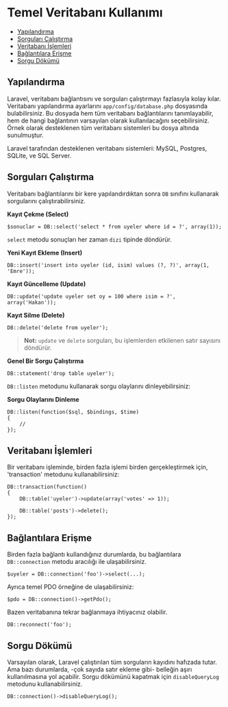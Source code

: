# Temel Veritabanı Kullanımı

- [Yapılandırma](#yapilandirma)
- [Sorguları Çalıştırma](#sorgulari-calistirma)
- [Veritabanı İşlemleri](#veritabani-islemleri)
- [Bağlantılara Erişme](#baglantilara-erisme)
- [Sorgu Dökümü](#sorgu-dokumu)

<a name="yapilandirma"></a>
## Yapılandırma

Laravel, veritabanı bağlantısını ve sorguları çalıştırmayı fazlasıyla kolay kılar. Veritabanı yapılandırma ayarlarını `app/config/database.php` dosyasında bulabilirsiniz. Bu dosyada hem tüm veritabanı bağlantılarını tanımlayabilir, hem de hangi bağlantının varsayılan olarak kullanılacağını seçebilirsiniz. Örnek olarak desteklenen tüm veritabanı sistemleri bu dosya altında sunulmuştur.

Laravel tarafından desteklenen veritabanı sistemleri: MySQL, Postgres, SQLite, ve SQL Server.

<a name="sorgulari-calistirma"></a>
## Sorguları Çalıştırma

Veritabanı bağlantılarını bir kere yapılandırdıktan sonra `DB` sınıfını kullanarak sorgularını çalıştırabilirsiniz.

**Kayıt Çekme (Select)**

	$sonuclar = DB::select('select * from uyeler where id = ?', array(1));

`select` metodu sonuçları her zaman `dizi` tipinde döndürür.

**Yeni Kayıt Ekleme (Insert)**

	DB::insert('insert into uyeler (id, isim) values (?, ?)', array(1, 'Emre'));

**Kayıt Güncelleme (Update)**

	DB::update('update uyeler set oy = 100 where isim = ?', array('Hakan'));

**Kayıt Silme (Delete)**

	DB::delete('delete from uyeler');

> **Not:** `update` ve `delete` sorguları, bu işlemlerden etkilenen satır sayısını döndürür.

**Genel Bir Sorgu Çalıştırma**

	DB::statement('drop table uyeler');

`DB::listen` metodunu kullanarak sorgu olaylarını dinleyebilirsiniz:

**Sorgu Olaylarını Dinleme**

	DB::listen(function($sql, $bindings, $time)
	{
		//
	});

<a name="veritabani-islemleri"></a>
## Veritabanı İşlemleri

Bir veritabanı işleminde, birden fazla işlemi birden gerçekleştirmek için, 'transaction' metodunu kullanabilirsiniz:

	DB::transaction(function()
	{
		DB::table('uyeler')->update(array('votes' => 1));

		DB::table('posts')->delete();
	});

<a name="baglantilara-erisme"></a>
## Bağlantılara Erişme

Birden fazla bağlantı kullandığınız durumlarda, bu bağlantılara `DB::connection` metodu aracılığı ile ulaşabilirsiniz.

	$uyeler = DB::connection('foo')->select(...);

Ayrıca temel PDO örneğine de ulaşabilirsiniz:

	$pdo = DB::connection()->getPdo();

Bazen veritabanına tekrar bağlanmaya ihtiyacınız olabilir.

	DB::reconnect('foo');

<a name="sorgu-dokumu"></a>
## Sorgu Dökümü

Varsayılan olarak, Laravel çalıştırılan tüm sorguların kayıdını hafızada tutar. Ama bazı durumlarda, -çok sayıda satır ekleme gibi- belleğin aşırı kullanılmasına yol açabilir. Sorgu dökümünü kapatmak için `disableQueryLog` metodunu kullanabilirsiniz.

	DB::connection()->disableQueryLog();
